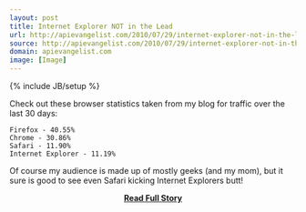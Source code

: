 ```yaml
---
layout: post
title: Internet Explorer NOT in the Lead
url: http://apievangelist.com/2010/07/29/internet-explorer-not-in-the-lead/
source: http://apievangelist.com/2010/07/29/internet-explorer-not-in-the-lead/
domain: apievangelist.com
image: [Image]
---
```

{% include JB/setup %}<p>Check out these browser statistics taken from my blog for traffic over the last 30 days:

	Firefox - 40.55%
	Chrome - 30.86%
	Safari - 11.90%
	Internet Explorer - 11.19%

Of course my audience is made up of mostly geeks (and my mom), but it sure is good to see even Safari kicking Internet Explorers butt!</p>
<center><p><a href="http://apievangelist.com/2010/07/29/internet-explorer-not-in-the-lead/" style='padding:25px; font-sze:18px; font-weight: bold;'>Read Full Story</a></p></center>

